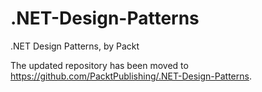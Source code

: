 # .NET-Design-Patterns
.NET Design Patterns, by Packt


The updated repository has been moved to https://github.com/PacktPublishing/.NET-Design-Patterns. 
